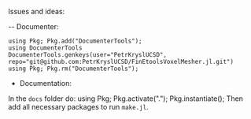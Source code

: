 Issues and ideas:


-- Documenter:

```
using Pkg; Pkg.add("DocumenterTools");                                 
using DocumenterTools                                                  
DocumenterTools.genkeys(user="PetrKryslUCSD", repo="git@github.com:PetrKryslUCSD/FinEtoolsVoxelMesher.jl.git")                                                  
using Pkg; Pkg.rm("DocumenterTools"); 
```

- Documentation:

In the `docs` folder do:
using Pkg; Pkg.activate("."); Pkg.instantiate(); 
Then add all necessary packages to run `make.jl`.

